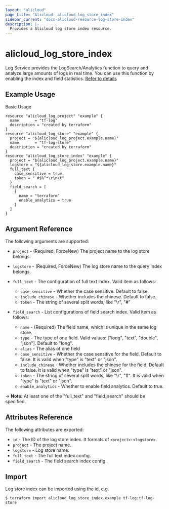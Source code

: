 ```yaml
---
layout: "alicloud"
page_title: "Alicloud: alicloud_log_store_index"
sidebar_current: "docs-alicloud-resource-log-store-index"
description: |-
  Provides a Alicloud log store index resource.
---
```


# alicloud\_log\_store\_index

Log Service provides the LogSearch/Analytics function to query and analyze large amounts of logs in real time.
You can use this function by enabling the index and field statistics. [Refer to details](https://www.alibabacloud.com/help/doc-detail/43772.htm)

## Example Usage

Basic Usage

```
resource "alicloud_log_project" "example" {
  name       = "tf-log"
  description = "created by terraform"
}
resource "alicloud_log_store" "example" {
  project = "${alicloud_log_project.example.name}"
  name       = "tf-log-store"
  description = "created by terraform"
}
resource "alicloud_log_store_index" "example" {
  project = "${alicloud_log_project.example.name}"
  logstore = "${alicloud_log_store.example.name}"
  full_text {
    case_sensitive = true
    token = " #$%^*\r\n\t"
  }
  field_search = [
    {
      name = "terraform"
      enable_analytics = true
    }
  ]
}
```
## Argument Reference

The following arguments are supported:

* `project` - (Required, ForceNew) The project name to the log store belongs.
* `logstore` - (Required, ForceNew) The log store name to the query index belongs.
* `full_text` - The configuration of full text index. Valid item as follows:

    * `case_sensitive` - Whether the case sensitive. Default to false.
    * `include_chinese` - Whether includes the chinese. Default to false.
    * `token` - The string of several split words, like "\r", "#"

* `field_search` - List configurations of field search index. Valid item as follows:

    * `name` - (Required) The field name, which is unique in the same log store.
    * `type` - The type of one field. Valid values: ["long", "text", "double", "json"]. Default to "long".
    * `alias` - The alias of one field
    * `case_sensitive` - Whether the case sensitive for the field. Default to false. It is valid when "type" is "text" or "json".
    * `include_chinese` - Whether includes the chinese for the field. Default to false. It is valid when "type" is "text" or "json".
    * `token` - The string of several split words, like "\r", "#". It is valid when "type" is "text" or "json".
    * `enable_analytics` - Whether to enable field analytics. Default to true.

-> **Note:** At least one of the "full_text" and "field_search" should be specified.

## Attributes Reference

The following attributes are exported:

* `id` - The ID of the log store index. It formats of `<project>:<logstore>`.
* `project` - The project name.
* `logstore` - Log store name.
* `full_text` - The full text index config.
* `field_search` - The field search index config.

## Import

Log store index can be imported using the id, e.g.

```
$ terraform import alicloud_log_store_index.example tf-log:tf-log-store
```
